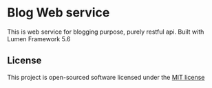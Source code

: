 # Blog Web service
This is web service for blogging purpose, purely restful api. Built with Lumen Framework 5.6
## License

This project is open-sourced software licensed under the [MIT license](http://opensource.org/licenses/MIT)
